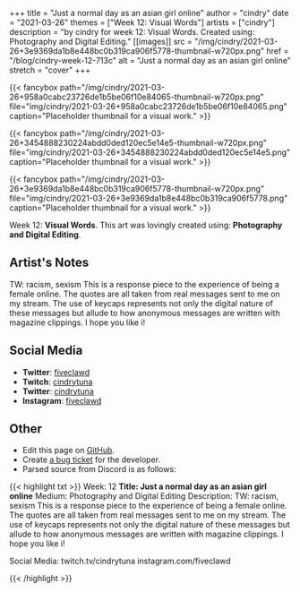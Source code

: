 +++
title =       "Just a normal day as an asian girl online"
author =      "cindry"
date =        "2021-03-26"
themes =      ["Week 12: Visual Words"]
artists =     ["cindry"]
description = "by cindry for week 12: Visual Words. Created using: Photography and Digital Editing."
[[images]]
              src = "/img/cindry/2021-03-26+3e9369da1b8e448bc0b319ca906f5778-thumbnail-w720px.png"
              href = "/blog/cindry-week-12-713c"
              alt = "Just a normal day as an asian girl online"
              stretch = "cover"
+++


{{< fancybox path="/img/cindry/2021-03-26+958a0cabc23726de1b5be06f10e84065-thumbnail-w720px.png" file="img/cindry/2021-03-26+958a0cabc23726de1b5be06f10e84065.png" caption="Placeholder thumbnail for a visual work." >}}

{{< fancybox path="/img/cindry/2021-03-26+3454888230224abdd0ded120ec5e14e5-thumbnail-w720px.png" file="img/cindry/2021-03-26+3454888230224abdd0ded120ec5e14e5.png" caption="Placeholder thumbnail for a visual work." >}}

{{< fancybox path="/img/cindry/2021-03-26+3e9369da1b8e448bc0b319ca906f5778-thumbnail-w720px.png" file="img/cindry/2021-03-26+3e9369da1b8e448bc0b319ca906f5778.png" caption="Placeholder thumbnail for a visual work." >}}


Week 12: **Visual Words**. This art was lovingly created using: **Photography and Digital Editing**.

## Artist's Notes

TW: racism, sexism
This is a response piece to the experience of being a female online. The quotes are all taken from real messages sent to me on my stream. The use of keycaps represents not only the digital nature of these messages but allude to how anonymous messages are written with magazine clippings. I hope you like i!

## Social Media

- **Twitter**: <a href='https://twitter.com/fiveclawd' target='_blank'>fiveclawd</a>
- **Twitch**: <a href='https://twitch.tv/cindrytuna' target='_blank'>cindrytuna</a>
- **Twitter**: <a href='https://twitter.com/cindrytuna' target='_blank'>cindrytuna</a>
- **Instagram**: <a href='https://instagram.com/fiveclawd' target='_blank'>fiveclawd</a>

## Other

- Edit this page on [GitHub](https://github.com/teaminkling/web-refresh/edit/main/content/blog/cindry-week-12-713c.md).
- Create [a bug ticket](https://github.com/teaminkling/web-refresh/issues/new?assignees=&labels=bug&template=problem-report.md&title=) for the developer.
- Parsed source from Discord is as follows:

{{< highlight txt >}}
Week: 12
**Title: Just a normal day as an asian girl online**
Medium: Photography and Digital Editing
Description:
TW: racism, sexism
This is a response piece to the experience of being a female online. The quotes are all taken from real messages sent to me on my stream. The use of keycaps represents not only the digital nature of these messages but allude to how anonymous messages are written with magazine clippings. I hope you like i! 

Social Media: twitch.tv/cindrytuna
instagram.com/fiveclawd






{{< /highlight >}}